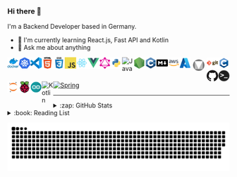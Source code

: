### Hi there 👋

I'm a Backend Developer based in Germany. 

- 🔭 I'm currently learning React.js, Fast API and Kotlin
- 💬 Ask me about anything

[<img align="left" alt="Docker" width="26px" src="https://raw.githubusercontent.com/github/explore/80688e429a7d4ef2fca1e82350fe8e3517d3494d/topics/docker/docker.png">](https://github.com/topics/docker)
[<img align="left" alt="kubernetes" width="26px" src="https://raw.githubusercontent.com/github/explore/80688e429a7d4ef2fca1e82350fe8e3517d3494d/topics/kubernetes/kubernetes.png" />]()
[<img align="left" alt="Visual Studio Code" width="26px" src="https://raw.githubusercontent.com/github/explore/80688e429a7d4ef2fca1e82350fe8e3517d3494d/topics/visual-studio-code/visual-studio-code.png" />]()
[<img align="left" alt="HTML5" width="26px" src="https://raw.githubusercontent.com/github/explore/80688e429a7d4ef2fca1e82350fe8e3517d3494d/topics/html/html.png" />]()
[<img align="left" alt="CSS3" width="26px" src="https://raw.githubusercontent.com/github/explore/80688e429a7d4ef2fca1e82350fe8e3517d3494d/topics/css/css.png" />]()
[<img align="left" alt="JavaScript" width="26px" src="https://raw.githubusercontent.com/github/explore/80688e429a7d4ef2fca1e82350fe8e3517d3494d/topics/javascript/javascript.png" />]()
[<img align="left" alt="React" width="26px" src="https://raw.githubusercontent.com/github/explore/80688e429a7d4ef2fca1e82350fe8e3517d3494d/topics/react/react.png" />]()
[<img align="left" alt="vue" width="26px" src="https://raw.githubusercontent.com/github/explore/e94815998e4e0713912fed477a1f346ec04c3da2/topics/vue/vue.png" />]()
[<img align="left" alt="GraphQL" width="26px" src="https://raw.githubusercontent.com/github/explore/80688e429a7d4ef2fca1e82350fe8e3517d3494d/topics/graphql/graphql.png" />]()
[<img align="left" alt="Python" width="26px" src="https://raw.githubusercontent.com/github/explore/e94815998e4e0713912fed477a1f346ec04c3da2/topics/python/python.png" />]()
[<img align="left" alt="Java" width="26px" src="https://cdn.jsdelivr.net/gh/devicons/devicon/icons/java/java-original.svg" />]()
[<img align="left" alt="Node.js" width="26px" src="https://raw.githubusercontent.com/github/explore/80688e429a7d4ef2fca1e82350fe8e3517d3494d/topics/nodejs/nodejs.png" />]()
[<img align="left" alt="C++" width="26px" src="https://raw.githubusercontent.com/github/explore/e94815998e4e0713912fed477a1f346ec04c3da2/topics/cpp/cpp.png" />]()
[<img alt="C" width="26px" src="https://raw.githubusercontent.com/github/explore/80688e429a7d4ef2fca1e82350fe8e3517d3494d/topics/c/c.png" />]()
[<img align="left" alt="Markdown" width="26px" src="https://raw.githubusercontent.com/github/explore/80688e429a7d4ef2fca1e82350fe8e3517d3494d/topics/markdown/markdown.png">](https://github.com/topics/markdown)
[<img align="left" alt="AWS" width="26px" src="https://raw.githubusercontent.com/github/explore/e94815998e4e0713912fed477a1f346ec04c3da2/topics/aws/aws.png" />]()
[<img align="left" alt="Azure" width="26px" src="https://raw.githubusercontent.com/github/explore/80688e429a7d4ef2fca1e82350fe8e3517d3494d/topics/azure/azure.png" />]()
[<img align="left" alt="MaterialUI" width="26px" style='padding:5px' src="https://raw.githubusercontent.com/github/explore/80688e429a7d4ef2fca1e82350fe8e3517d3494d/topics/material-design/material-design.png" />]()
[<img align="left" alt="Git" width="26px" src="https://raw.githubusercontent.com/github/explore/80688e429a7d4ef2fca1e82350fe8e3517d3494d/topics/git/git.png" />]()
[<img align="left" alt="GitHub" width="26px" src="https://raw.githubusercontent.com/github/explore/78df643247d429f6cc873026c0622819ad797942/topics/github/github.png" />]()
[<img align="left" alt="Terminal" width="26px" src="https://raw.githubusercontent.com/github/explore/80688e429a7d4ef2fca1e82350fe8e3517d3494d/topics/terminal/terminal.png" />]()
[<img align="left" alt="HTML5" width="26px" src="https://raw.githubusercontent.com/github/explore/80688e429a7d4ef2fca1e82350fe8e3517d3494d/topics/jupyter-notebook/jupyter-notebook.png" />]()
[<img align="left" alt="Raspberry Pi" width="26px" src="https://raw.githubusercontent.com/github/explore/80688e429a7d4ef2fca1e82350fe8e3517d3494d/topics/raspberry-pi/raspberry-pi.png">]()
[<img align="left" alt="Arduino" width="26px" src="https://raw.githubusercontent.com/github/explore/80688e429a7d4ef2fca1e82350fe8e3517d3494d/topics/arduino/arduino.png" />]()
[<img align="left" alt="Kotlin" width="26px" src="https://cdn.jsdelivr.net/gh/devicons/devicon/icons/kotlin/kotlin-original.svg" />]()
[<img alt="Spring" width="26px" src="https://cdn.jsdelivr.net/gh/devicons/devicon/icons/spring/spring-original.svg" />]()

---

<details>
  <summary>:zap: GitHub Stats</summary>

  <img align="left" alt="SenorAmarillo's GitHub Stats" src="https://github-readme-stats.vercel.app/api?username=senoramarillo&show_icons=true" />

</details>
<details>
  <summary>:book: Reading List</summary>

[<img align="left" alt="SenorAmarillo's GitHub Stats" src="https://covers.openlibrary.org/b/id/87586-S.jpg" />](http://openlibrary.org/olid/OL3407465M)

[<img align="left" alt="SenorAmarillo's GitHub Stats" src="https://covers.openlibrary.org/b/olid/OL29849756M-S.jpg" />](http://openlibrary.org/olid/OL29849756M)

[<img align="left" alt="SenorAmarillo's GitHub Stats" src="https://covers.openlibrary.org/b/olid/OL24982481M-S.jpg" />](http://openlibrary.org/olid/OL24982481M)

[<img align="left" alt="SenorAmarillo's GitHub Stats" src="https://covers.openlibrary.org/b/olid/OL27012664M-S.jpg" />](http://openlibrary.org/olid/OL27012664M)

[<img align="left" alt="SenorAmarillo's GitHub Stats" src="https://covers.openlibrary.org/b/olid/OL26222911M-S.jpg" />](http://openlibrary.org/olid/OL26222911M)

[<img align="left" alt="SenorAmarillo's GitHub Stats" src="https://covers.openlibrary.org/b/olid/OL26833682M-S.jpg" />](http://openlibrary.org/olid/OL26833682M)

[<img align="left" alt="SenorAmarillo's GitHub Stats" src="https://covers.openlibrary.org/b/olid/OL28185034M-S.jpg" />](http://openlibrary.org/olid/OL28185034M)

[<img align="left" alt="SenorAmarillo's GitHub Stats" src="https://covers.openlibrary.org/b/olid/OL25613003M-S.jpg" />](http://openlibrary.org/olid/OL25613003M)

[<img align="left" alt="SenorAmarillo's GitHub Stats" src="https://covers.openlibrary.org/b/olid/OL25931127M-S.jpg" />](http://openlibrary.org/olid/OL25931127M)

[<img align="left" alt="SenorAmarillo's GitHub Stats" src="https://covers.openlibrary.org/b/olid/OL26673217M-S.jpg" />](http://openlibrary.org/olid/OL26673217M)

[<img align="left" alt="SenorAmarillo's GitHub Stats" src="https://covers.openlibrary.org/b/olid/OL17703091M-S.jpg" />](http://openlibrary.org/olid/OL17703091M)
</details>

<!--
**senoramarillo/senoramarillo** is a ✨ _special_ ✨ repository because its `README.md` (this file) appears on your GitHub profile.

Here are some ideas to get you started:

- 🔭 I’m currently working on ...
- 🌱 I’m currently learning ...
- 👯 I’m looking to collaborate on ...
- 🤔 I’m looking for help with ...
- 💬 Ask me about ...
- 📫 How to reach me: ...
- 😄 Pronouns: ...
- ⚡ Fun fact: ...
-->

![Snake animation](https://github.com/senoramarillo/senoramarillo/blob/output/github-contribution-grid-snake.svg)
